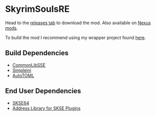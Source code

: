 # SkyrimSoulsRE
Head to the [releases tab](https://github.com/Vermunds/SkyrimSoulsRE/releases) to download the mod.
Also available on [Nexus mods](https://www.nexusmods.com/skyrimspecialedition/mods/27859).

To build the mod I recommend using my wrapper project found [here](https://github.com/Vermunds/SkyrimSE-Mods).

## Build Dependencies
* [CommonLibSSE](https://github.com/SniffleMan/CommonLibSSE)
* [Simpleini](https://github.com/brofield/simpleini)
* [AutoTOML](https://github.com/Ryan-rsm-McKenzie/AutoTOML)

## End User Dependencies
* [SKSE64](https://skse.silverlock.org/)
* [Address Library for SKSE Plugins](https://www.nexusmods.com/skyrimspecialedition/mods/32444)
